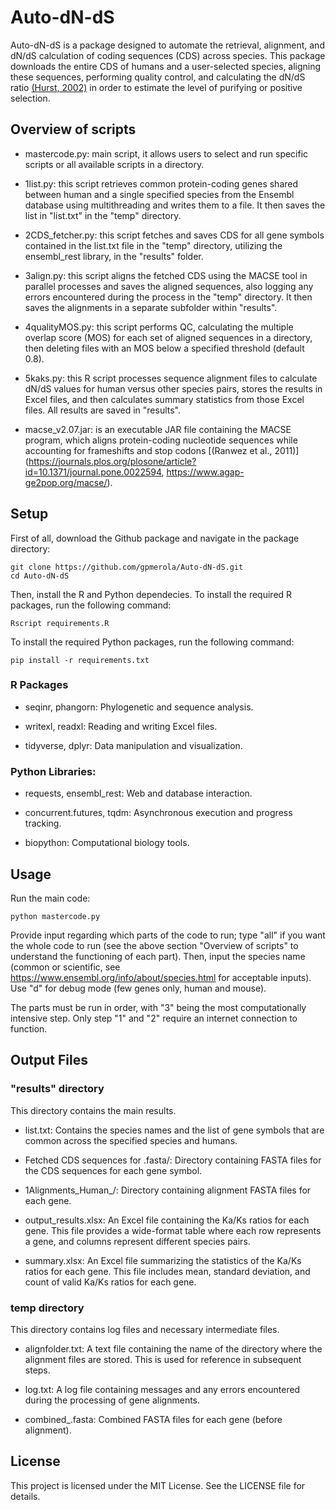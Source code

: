 # Auto-dN-dS
Auto-dN-dS is a package designed to automate the retrieval, alignment, and dN/dS calculation of coding sequences (CDS) across species. This package downloads the entire CDS of humans and a user-selected species, aligning these sequences, performing quality control, and calculating the dN/dS ratio [(Hurst, 2002)](https://pubmed.ncbi.nlm.nih.gov/12175810/) in order to estimate the level of purifying or positive selection.


## Overview of scripts
  - mastercode.py: main script, it allows users to select and run specific scripts or all available scripts in a directory.

  - 1list.py: this script retrieves common protein-coding genes shared between human and a single specified species from the Ensembl database using multithreading and writes them to a file. It then saves the list in "list.txt" in the "temp" directory.

  - 2CDS_fetcher.py: this script fetches and saves CDS for all gene symbols contained in the list.txt file in the "temp" directory, utilizing the ensembl_rest library, in the "results" folder.

  - 3align.py: this script aligns the fetched CDS using the MACSE tool in parallel processes and saves the aligned sequences, also logging any errors encountered during the process in the "temp" directory. It then saves the alignments in a separate subfolder within "results".

  - 4qualityMOS.py: this script performs QC, calculating the multiple overlap score (MOS) for each set of aligned sequences in a directory, then deleting files with an MOS below a specified threshold (default 0.8).

  - 5kaks.py: this R script processes sequence alignment files to calculate dN/dS values for human versus other species pairs, stores the results in Excel files, and then calculates summary statistics from those Excel files. All results are saved in "results".

  - macse_v2.07.jar: is an executable JAR file containing the MACSE program, which aligns protein-coding nucleotide sequences while accounting for frameshifts and stop codons [(Ranwez et al., 2011)](https://journals.plos.org/plosone/article?id=10.1371/journal.pone.0022594, https://www.agap-ge2pop.org/macse/).


## Setup
First of all, download the Github package and navigate in the package directory:

```console
git clone https://github.com/gpmerola/Auto-dN-dS.git
cd Auto-dN-dS
```

Then, install the R and Python dependecies.
To install the required R packages, run the following command:

```console
Rscript requirements.R
```
To install the required Python packages, run the following command:

```console
pip install -r requirements.txt
```

### R Packages
- seqinr, phangorn: Phylogenetic and sequence analysis.
  
- writexl, readxl: Reading and writing Excel files.
  
- tidyverse, dplyr: Data manipulation and visualization.

### Python Libraries:
- requests, ensembl_rest: Web and database interaction.

- concurrent.futures, tqdm: Asynchronous execution and progress tracking.

- biopython: Computational biology tools.

## Usage
Run the main code:

```console
python mastercode.py
```

Provide input regarding which parts of the code to run; type "all" if you want the whole code to run (see the above section "Overview of scripts" to understand the functioning of each part). Then, input the species name (common or scientific, see https://www.ensembl.org/info/about/species.html for acceptable inputs). Use "d" for debug mode (few genes only, human and mouse).
      
The parts must be run in order, with "3" being the most computationally intensive step. Only step "1" and "2" require an internet connection to function.

## Output Files

### "results" directory
This directory contains the main results.

  - list.txt: Contains the species names and the list of gene symbols that are common across the specified species and humans.

  - Fetched CDS sequences for <species>.fasta/: Directory containing FASTA files for the CDS sequences for each gene symbol.

  - 1Alignments_Human_<species>/: Directory containing alignment FASTA files for each gene.

  - output_results.xlsx: An Excel file containing the Ka/Ks ratios for each gene. This file provides a wide-format table where each row represents a gene, and columns represent different species pairs.

  - summary.xlsx: An Excel file summarizing the statistics of the Ka/Ks ratios for each gene. This file includes mean, standard deviation, and count of valid Ka/Ks ratios for each gene.

### temp directory
This directory contains log files and necessary intermediate files.

  - alignfolder.txt: A text file containing the name of the directory where the alignment files are stored. This is used for reference in subsequent steps.

  - log.txt: A log file containing messages and any errors encountered during the processing of gene alignments.

  - combined_<gene>.fasta: Combined FASTA files for each gene (before alignment).

## License
This project is licensed under the MIT License. See the LICENSE file for details.
